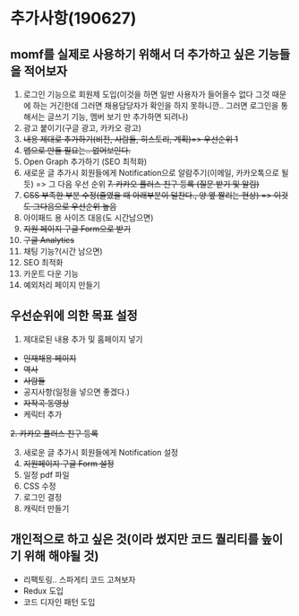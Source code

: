 # 추가사항(190627)

## momf를 실제로 사용하기 위해서 더 추가하고 싶은 기능들을 적어보자

1. 로그인 기능으로 회원제 도입(이것을 하면 일반 사용자가 들어올수 없다 그것 때문에 하는 거긴한데 그러면 채용담당자가 확인을 하지 못하니깐.. 그러면 로그인을 통해서는 글쓰기 기능, 멤버 보기 만 추가하면 되려나)
2. 광고 붙이기(구글 광고, 카카오 광고)
3. ~~내용 제대로 추가하기(비전, 사람들, 히스토리, 계획)=> 우선순위 1~~
4. ~~앱으로 만들 필요는.. 없어보인다.~~
5. Open Graph 추가하기 (SEO 최적화)
6. 새로운 글 추가시 회원들에게 Notification으로 알람주기(이메일, 카카오톡으로 될듯) => 그 다음 우선 순위
   ~~7. 카카오 플러스 친구 등록 (질문 받기 및 알림)~~
7. ~~CSS 부족한 부분 수정(줄였을 때 아래부분이 덜찬다., 양 옆 짤리는 현상) => 이것도 그다음으로 우선순위 높음~~
8. 아이패드 용 사이즈 대응(도 시간남으면)
9. ~~지원 페이지 구글 Form으로 받기~~
10. ~~구글 Analytics~~
11. 채팅 기능?(시간 남으면)
12. SEO 최적화
13. 카운트 다운 기능
14. 예외처리 페이지 만들기

## 우선순위에 의한 목표 설정

1. 제대로된 내용 추가 및 홈페이지 넣기

- ~~인재채용 페이지~~
- ~~역사~~
- ~~사람들~~
- 공지사항(일정을 넣으면 좋겠다.)
- ~~자작곡 동영상~~
- 케릭터 추가

~~2. 카카오 플러스 친구 등록~~

3. 새로운 글 추가시 회원들에게 Notification 설정
4. ~~지원페이지 구글 Form 설정~~
5. 일정 pdf 파일
6. CSS 수정
7. 로그인 결정
8. 캐릭터 만들기

## 개인적으로 하고 싶은 것(이라 썼지만 코드 퀄리티를 높이기 위해 해야될 것)

- 리팩토링.. 스파게티 코드 고쳐보자
- Redux 도입
- 코드 디자인 패턴 도입
